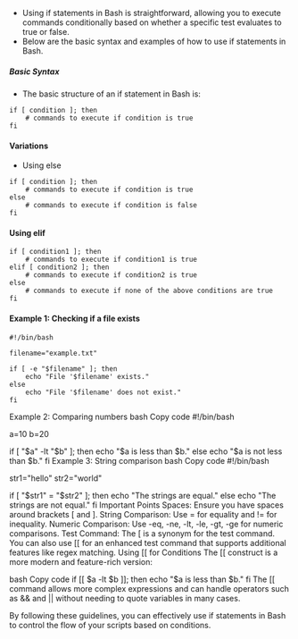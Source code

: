 - Using if statements in Bash is straightforward, allowing you to execute commands conditionally based on whether a specific test evaluates to true or false. 
- Below are the basic syntax and examples of how to use if statements in Bash.

##### Basic Syntax
- The basic structure of an if statement in Bash is:

```
if [ condition ]; then
    # commands to execute if condition is true
fi
```
#### Variations
- Using else
```
if [ condition ]; then
    # commands to execute if condition is true
else
    # commands to execute if condition is false
fi
```
#### Using elif

```
if [ condition1 ]; then
    # commands to execute if condition1 is true
elif [ condition2 ]; then
    # commands to execute if condition2 is true
else
    # commands to execute if none of the above conditions are true
fi
```

#### Example 1: Checking if a file exists
```
#!/bin/bash

filename="example.txt"

if [ -e "$filename" ]; then
    echo "File '$filename' exists."
else
    echo "File '$filename' does not exist."
fi
```


Example 2: Comparing numbers
bash
Copy code
#!/bin/bash

a=10
b=20

if [ "$a" -lt "$b" ]; then
    echo "$a is less than $b."
else
    echo "$a is not less than $b."
fi
Example 3: String comparison
bash
Copy code
#!/bin/bash

str1="hello"
str2="world"

if [ "$str1" = "$str2" ]; then
    echo "The strings are equal."
else
    echo "The strings are not equal."
fi
Important Points
Spaces: Ensure you have spaces around brackets [ and ].
String Comparison: Use = for equality and != for inequality.
Numeric Comparison: Use -eq, -ne, -lt, -le, -gt, -ge for numeric comparisons.
Test Command: The [ is a synonym for the test command. You can also use [[ for an enhanced test command that supports additional features like regex matching.
Using [[ for Conditions
The [[ construct is a more modern and feature-rich version:

bash
Copy code
if [[ $a -lt $b ]]; then
    echo "$a is less than $b."
fi
The [[ command allows more complex expressions and can handle operators such as && and || without needing to quote variables in many cases.

By following these guidelines, you can effectively use if statements in Bash to control the flow of your scripts based on conditions.